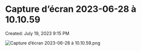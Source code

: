 # Capture d’écran 2023-06-28 à 10.10.59

Created: July 19, 2023 9:15 PM

![Capture d’écran 2023-06-28 à 10.10.59.png](Capture%20d%E2%80%99e%CC%81cran%202023-06-28%20a%CC%80%2010%2010%2059%20e30b471b8cb44d8888956b61a21f3031/Capture_decran_2023-06-28_a_10.10.59.png)